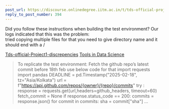 ```yaml
---
post_url: https://discourse.onlinedegree.iitm.ac.in/t/tds-official-project1-discrepencies/171141/395
reply_to_post_number: 394
---
```

Did you follow these instructions when building the test environment? Our logs indicated that this was the problem:  
tried copying multiple files for that you need to give directory name and it should end with a /


[Tds-official-Project1-discrepencies](https://discourse.onlinedegree.iitm.ac.in/t/tds-official-project1-discrepencies/171141/316) [Tools in Data Science](/c/courses/tds-kb/34)

> To replicate the test environment:
> Fetch the github repo’s latest commit before 18th feb use below code for that
> import requests
> import pandas
> DEADLINE = pd.Timestamp("2025-02-18", tz="Asia/Kolkata")
> url = f"https://api.github.com/repos/{owner}/{repo}/commits"
> try :
> response = requests.get(url,headers=github\_headers, timeout=60)
> fetch\_commit = None
> if response.status\_code == 200:
> commits = response.json()
> for commit in commits:
> sha = commit["sha"]
> …